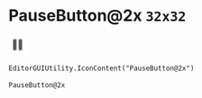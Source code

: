 # PauseButton@2x `32x32`
<img src="/img/PauseButton.png" width=32 height=32>

``` CSharp
EditorGUIUtility.IconContent("PauseButton@2x")
```
```
PauseButton@2x
```
